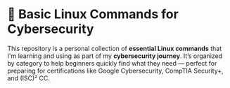 # 🐧 Basic Linux Commands for Cybersecurity

This repository is a personal collection of **essential Linux commands** that I'm learning and using as part of my **cybersecurity journey**. It’s organized by category to help beginners quickly find what they need — perfect for preparing for certifications like Google Cybersecurity, CompTIA Security+, and (ISC)² CC.
